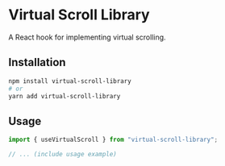 # Virtual Scroll Library

A React hook for implementing virtual scrolling.

## Installation

```bash
npm install virtual-scroll-library
# or
yarn add virtual-scroll-library
```

## Usage

```typescript
import { useVirtualScroll } from "virtual-scroll-library";

// ... (include usage example)
```

